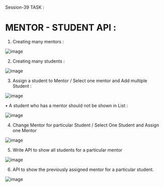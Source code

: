 Session-39 TASK :

# MENTOR - STUDENT API :

1. Creating many mentors :

![image](https://github.com/user-attachments/assets/6171cd4f-3a51-494c-a519-b3356a70a548)
 
2. Creating many students :
 
![image](https://github.com/user-attachments/assets/3f43d17a-c569-48a4-bd95-4f03d4253e0d)

3. Assign a student to Mentor / Select one mentor and Add multiple Student :

![image](https://github.com/user-attachments/assets/0a2ba605-2b6b-4ef4-a4e3-af8419f6e83e)

•	A student who has a mentor should not be shown in List :
 
 ![image](https://github.com/user-attachments/assets/53122277-b193-4fba-a683-a434af42f976)


4. Change Mentor for particular Student / Select One Student and Assign one Mentor

![image](https://github.com/user-attachments/assets/d1c794f6-8f64-4b4f-be99-c520f5631ac5)

 
5. Write API to show all students for a particular mentor
 
![image](https://github.com/user-attachments/assets/2765c9bd-a67f-4099-a5d2-236ee5ff62e8)

 
6. API to show the previously assigned mentor for a particular student.
 
![image](https://github.com/user-attachments/assets/a5c5935e-6ce0-436d-8a2b-3f5715213617)
